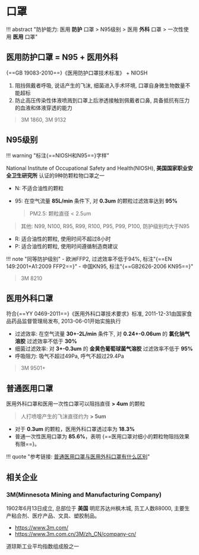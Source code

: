 # 口罩

!!! abstract "防护能力: 医用 **防护** 口罩 > N95级别 > 医用 **外科** 口罩 > 一次性使用 **医用** 口罩"

## 医用防护口罩 = N95 + 医用外科

{==GB 19083-2010==}《医用防护口罩技术标准》 + NIOSH

1. 阻挡佩戴者呼吸, 说话产生的飞沫, 细菌进入手术环境, 口罩自身微生物数量不能超标
1. 防止高压传染性体液喷溅到口罩上后渗透接触到佩戴者口鼻, 具备抵抗有压力的血液和体液穿透的能力

> 3M 1860, 3M 9132

## N95级别

!!! warning "标注{==NIOSH和N95==}字样"

National Institute of Occupational Safety and Health(NIOSH), **美国国家职业安全卫生研究所** 认证的9种防颗粒物口罩之一

- N: 不适合油性的颗粒
- 95: 在空气流量 **85L/min** 条件下, 对 **0.3um** 的颗粒过滤效率达到 **95%**

    > PM2.5: 颗粒直径 < 2.5um

> 其他: N99, N100, R95, R99, R100, P95, P99, P100, 防护级别均大于N95

- R: 适合油性的颗粒, 使用时间不超过8小时
- P: 适合油性的颗粒, 使用时间遵循制造商建议

!!! note "同等防护级别"
    - 欧洲FFP2, 过滤效率不低于94%, 标注"{==EN 149:2001+A1:2009 FFP2==}"
    - 中国KN95, 标注"{==GB2626-2006 KN95==}"

> 3M 8210

## 医用外科口罩

符合{==YY 0469-2011==}《医用外科口罩技术要求》标准, 2011-12-31由国家食品药品监督管理局发布, 2013-06-01开始实施执行

- 过滤效率: 在空气流量 **30+-2L/min** 条件下, 对 **0.24+-0.06um** 的 **氯化钠气溶胶** 过滤效率不低于 **30%**
- 细菌过滤效率: 对 **3+-0.3um** 的 **金黄色葡萄球菌气溶胶** 过滤效率不低于 **95%**
- 呼吸阻力: 吸气不超过49Pa, 呼气不超过29.4Pa

> 3M 9501+

## 普通医用口罩

医用外科口罩和医用一次性口罩可以阻挡直径 **> 4um** 的颗粒

> 人打喷嚏产生的飞沫直径约为 **> 5um**

- 对于 **0.3um** 的颗粒，医用外科口罩透过率为 **18.3%**
- 普通一次性医用口罩为 **85.6%**，表明 {==医用口罩对细小的颗粒物阻挡效果有限==}。

!!! quote "参考链接: [普通医用口罩与医用外科口罩有什么区别](https://mp.weixin.qq.com/s?src=11&timestamp=1579672410&ver=2111&signature=b8CWVWw4c-O8LZWjUMd7eJMXPk3Yq1*M7gSqHDytRqktv0Kk*xqU2mNNfg*FgxumR6u-pTH09XTyHtxck9lnTmB0dFEW5XY5pZXsJ6R3gjwvGQbBQjJGteyqhTWyJ5If&new=1)"


## 相关企业

### 3M(Minnesota Mining and Manufacturing Company)

1902年6月13日成立, 总部位于 **美国** 明尼苏达州枫木城, 员工人数88000, 主要生产粘合剂、医疗产品、文具、塑胶制品。

- <https://www.3m.com/>
- <https://www.3m.com.cn/3M/zh_CN/company-cn/>

道琼斯工业平均指数组成股之一
